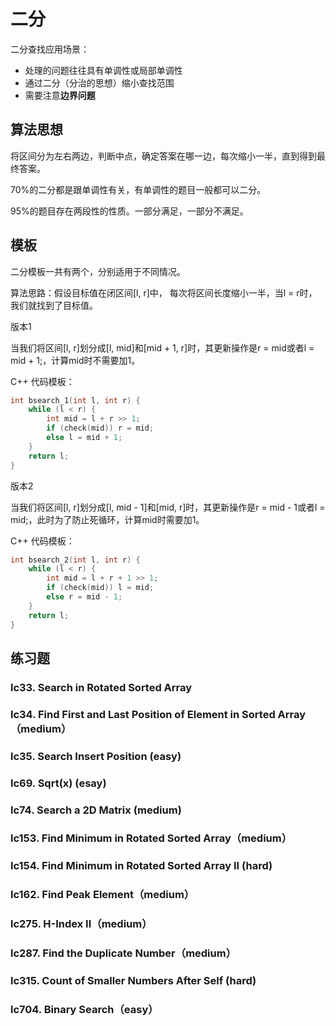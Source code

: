 # 二分

二分查找应用场景：

- 处理的问题往往具有单调性或局部单调性
- 通过二分（分治的思想）缩小查找范围
- 需要注意**边界问题**

## 算法思想

将区间分为左右两边，判断中点，确定答案在哪一边，每次缩小一半，直到得到最终答案。

70%的二分都是跟单调性有关，有单调性的题目一般都可以二分。

95%的题目存在两段性的性质。一部分满足，一部分不满足。

## 模板

二分模板一共有两个，分别适用于不同情况。

算法思路：假设目标值在闭区间[l, r]中， 每次将区间长度缩小一半，当l = r时，我们就找到了目标值。

版本1

当我们将区间[l, r]划分成[l, mid]和[mid + 1, r]时，其更新操作是r = mid或者l = mid + 1;，计算mid时不需要加1。

C++ 代码模板：

```cpp
int bsearch_1(int l, int r) {
    while (l < r) {
        int mid = l + r >> 1;
        if (check(mid)) r = mid;
        else l = mid + 1;
    }
    return l;
}
```

版本2

当我们将区间[l, r]划分成[l, mid - 1]和[mid, r]时，其更新操作是r = mid - 1或者l = mid;，此时为了防止死循环，计算mid时需要加1。

C++ 代码模板：

```cpp
int bsearch_2(int l, int r) {
    while (l < r) {
        int mid = l + r + 1 >> 1;
        if (check(mid)) l = mid;
        else r = mid - 1;
    }
    return l;
}
```

## 练习题

### lc33. Search in Rotated Sorted Array

### lc34. Find First and Last Position of Element in Sorted Array（medium）

### lc35. Search Insert Position (easy)

### lc69. Sqrt(x) (esay)

### lc74. Search a 2D Matrix (medium)

### lc153. Find Minimum in Rotated Sorted Array（medium）

### lc154. Find Minimum in Rotated Sorted Array II (hard)

### lc162. Find Peak Element（medium）

### lc275. H-Index II（medium）

### lc287. Find the Duplicate Number（medium）

### lc315. Count of Smaller Numbers After Self (hard)

### lc704. Binary Search（easy）
